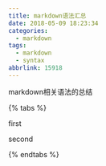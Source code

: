 ```yaml
---
title: markdown语法汇总
date: 2018-05-09 18:23:34
categories:
  - markdown
tags:
  - markdown
  - syntax
abbrlink: 15918
---
```

markdown相关语法的总结
<!-- more -->
{% tabs %}
<!-- tab first@heart -->
 first
<!-- endtab -->
<!-- tab  second tab-->
 second
<!-- endtab -->
{% endtabs %}